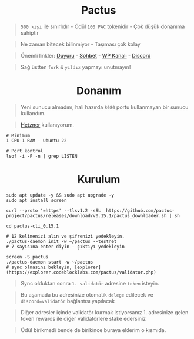 <h1 align="center">Pactus</h1>

> `500 kişi` ile sınırlıdır - Ödül `100 PAC` tokenidir - Çok düşük donanıma sahiptir

>  Ne zaman bitecek bilinmiyor - Taşıması çok kolay

> Önemli linkler: [Duyuru](https://t.me/RuesAnnouncement) - [Sohbet](https://t.me/RuesChat) -  [WP Kanalı](https://whatsapp.com/channel/0029VaBcj7V1dAw1H2KhMk34) - [Discord](https://discord.gg/huEG2JNj)

> Sağ üstten `fork` & `yıldız` yapmayı unutmayın!


<h1 align="center">Donanım</h1>

> Yeni sunucu almadım, hali hazırda `8080` portu kullanmayan bir sunucu kullandım.

> [Hetzner](https://github.com/ruesandora/Hetzner) kullanıyorum.

```console
# Minimum
1 CPU 1 RAM - Ubuntu 22

# Port kontrol
lsof -i -P -n | grep LISTEN
```

<h1 align="center">Kurulum</h1>

```console
sudo apt update -y && sudo apt upgrade -y
sudo apt install screen

curl --proto '=https' --tlsv1.2 -sSL  https://github.com/pactus-project/pactus/releases/download/v0.15.1/pactus_downloader.sh | sh

cd pactus-cli_0.15.1

# 12 kelimenizi alın ve şifrenizi yedekleyin.
./pactus-daemon init -w ~/pactus --testnet
# 7 sayısına enter diyin - çıktıyı yedekleyin

screen -S pactus
./pactus-daemon start -w ~/pactus
# sync olmasını bekleyin, [explorer](https://explorer.codeblocklabs.com/pactus/validator.php)
```

> Sync olduktan sonra `1. validatör` adresine `token` isteyin.

> Bu aşamada bu adresinize otomatik `delege` edilecek ve `discord=validatör` bağlantısı yapılacak

> Diğer adresler içinde validatör kurmak istiyorsanız 1. adresinize gelen token rewards ile diğer validatörlere stake edersiniz

> Ödül birikmedi bende de birikince buraya eklerim o kısmıda.




